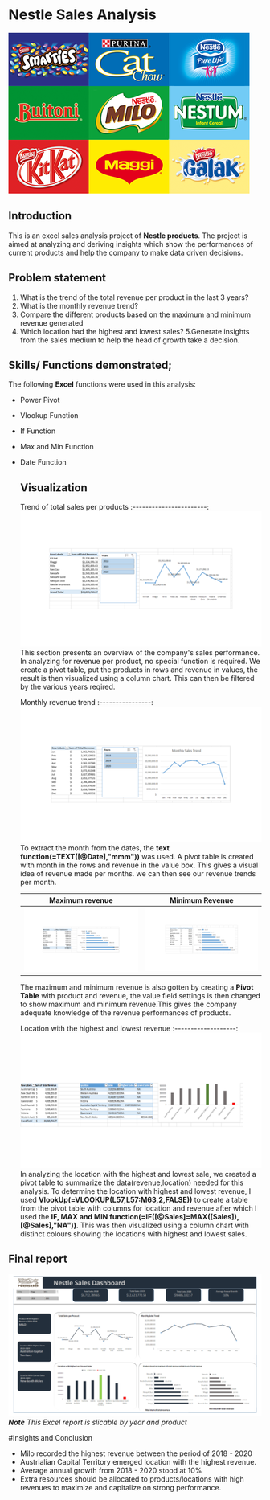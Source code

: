 # Nestle Sales Analysis

![](our-compny-brands.png)

## Introduction
This is an excel sales analysis project of **Nestle products**. The project is aimed at analyzing and deriving insights which show the performances of current products and help the company to make data driven decisions.

## Problem statement 
1. What is the trend of the total revenue per product in the last 3 years?
2. What is the monthly revenue trend?
3. Compare the different products based on the maximum and minimum revenue generated 
4. Which location had the highest and lowest sales?
5.Generate insights from the sales medium to help the head of growth take a decision.

## Skills/ Functions demonstrated;

The following **Excel** functions were used in this analysis:
- Power Pivot
- Vlookup Function
- If Function
- Max and Min Function
- Date Function

  ## Visualization
  Trend of total sales per products
  :-----------------------:
  ![](sales_per_products.png)
  This section presents an overview of the company's sales performance. In analyzing for revenue per product, no special function is required. We create a pivot table, put the products in rows and revenue in values, the result is then visualized using a column chart. This can then be filtered by the various years reqired.

  Monthly revenue trend
  :----------------:
  ![](monthly_sales_trend.png)
  To extract the month from the dates, the **text function(=TEXT([@Date],"mmm"))** was used.  A pivot table is created with month in the rows and revenue in the value box. This gives a visual idea of revenue made per months. we can then see our revenue trends per month. 

  Maximum revenue  | Minimum Revenue
  :--------------:  | :-------------:
    ![](max_of_revenue.png) |  ![](min_of_total_revenue.png)
  
    The maximum and minimum revenue is also gotten by creating a **Pivot Table** with product and revenue, the value field settings is then changed to show maximum and minimum revenue.This gives the company adequate knowledge of the revenue performances of products.

   Location with the highest and lowest revenue
  :-------------------:
  ![](location_with_highest_and_lowest_sales.png) 
  In analyzing the location with the highest and lowest sale, we created a pivot table to summarize the data(revenue,location) needed for this analysis. To determine the location with highest and lowest revenue, I used **VlookUp(=VLOOKUP(L57,L57:M63,2,FALSE))** to create a table from the pivot table with columns for location and revenue after which I used the **IF, MAX and MIN function(=IF([@Sales]=MAX([Sales]),[@Sales],"NA"))**. This was then visualized using a column chart with distinct colours showing the locations with highest and lowest sales.

## Final report

![](REPORT.png)
**_Note_** _This Excel report is slicable by year and product_

#Insights and Conclusion
- Milo recorded the highest revenue between the period of 2018 - 2020
- Austrialian Capital Territory emerged location with the highest revenue.
- Average annual growth from 2018 - 2020 stood at 10%
- Extra resources should be allocated to products/locations with high revenues to maximize and capitalize on strong performance.


